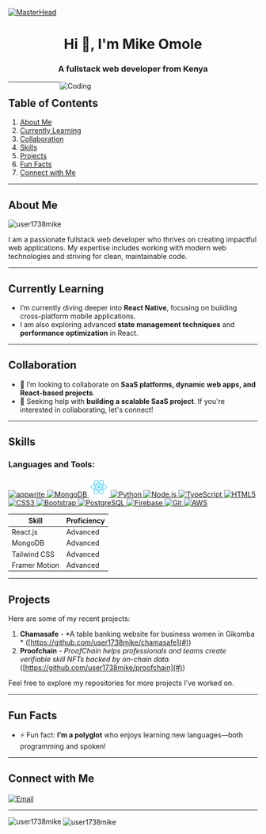 [![MasterHead](https://i.pinimg.com/736x/10/aa/b0/10aab012445e4f2052311e165c8e74d3.jpg)](https://github.com/user1738mike)

<h1 align="center">Hi 👋, I'm Mike Omole</h1>
<h3 align="center">A fullstack web developer from Kenya</h3>
<img align="right" alt="Coding" width="400" src="https://miro.medium.com/v2/resize:fit:1400/1*kvNFtgCxS8vZ4fhSUYf5kw.gif">

---

## Table of Contents
1. [About Me](#about-me)
2. [Currently Learning](#currently-learning)
3. [Collaboration](#collaboration)
4. [Skills](#skills)
5. [Projects](#projects)
6. [Fun Facts](#fun-facts)
7. [Connect with Me](#connect-with-me)

---

## About Me
<p align="left"> 
  <img src="https://komarev.com/ghpvc/?username=user1738mike&label=Profile%20views&color=0e75b6&style=flat" alt="user1738mike" /> 
</p>

I am a passionate fullstack web developer who thrives on creating impactful web applications. My expertise includes working with modern web technologies and striving for clean, maintainable code.

---

## Currently Learning
- I’m currently diving deeper into **React Native**, focusing on building cross-platform mobile applications.
- I am also exploring advanced **state management techniques** and **performance optimization** in React.

---

## Collaboration
- 👯 I’m looking to collaborate on **SaaS platforms, dynamic web apps, and React-based projects**.
- 🤝 Seeking help with **building a scalable SaaS project**. If you're interested in collaborating, let's connect!

---

## Skills
### Languages and Tools:
<p align="left">
  <a href="https://appwrite.io" target="_blank" rel="noreferrer"> <img src="https://www.vectorlogo.zone/logos/appwriteio/appwriteio-icon.svg" alt="appwrite" width="40" height="40"/> </a> 
  <a href="https://www.mongodb.com/" target="_blank" rel="noreferrer"> <img src="https://www.vectorlogo.zone/logos/mongodb/mongodb-icon.svg" alt="MongoDB" width="40" height="40"/> </a>
  <a href="https://reactjs.org/" target="_blank" rel="noreferrer"> <img src="https://raw.githubusercontent.com/github/explore/main/topics/react/react.png" alt="React" width="40" height="40"/> </a>
  <a href="https://www.python.org" target="_blank" rel="noreferrer"> <img src="https://www.vectorlogo.zone/logos/python/python-icon.svg" alt="Python" width="40" height="40"/> </a>
<a href="https://nodejs.org" target="_blank" rel="noreferrer"> <img src="https://www.vectorlogo.zone/logos/nodejs/nodejs-icon.svg" alt="Node.js" width="40" height="40"/> </a>
<a href="https://www.typescriptlang.org/" target="_blank" rel="noreferrer"> <img src="https://www.vectorlogo.zone/logos/typescriptlang/typescriptlang-icon.svg" alt="TypeScript" width="40" height="40"/> </a>
<a href="https://www.w3.org/html/" target="_blank" rel="noreferrer"> <img src="https://www.vectorlogo.zone/logos/w3_html5/w3_html5-icon.svg" alt="HTML5" width="40" height="40"/> </a>
<a href="https://www.w3.org/Style/CSS/" target="_blank" rel="noreferrer"> <img src="https://www.vectorlogo.zone/logos/w3_css/w3_css-icon.svg" alt="CSS3" width="40" height="40"/> </a>
<a href="https://getbootstrap.com" target="_blank" rel="noreferrer"> <img src="https://www.vectorlogo.zone/logos/getbootstrap/getbootstrap-icon.svg" alt="Bootstrap" width="40" height="40"/> </a>
<a href="https://www.postgresql.org/" target="_blank" rel="noreferrer"> <img src="https://www.vectorlogo.zone/logos/postgresql/postgresql-icon.svg" alt="PostgreSQL" width="40" height="40"/> </a>
<a href="https://firebase.google.com/" target="_blank" rel="noreferrer"> <img src="https://www.vectorlogo.zone/logos/firebase/firebase-icon.svg" alt="Firebase" width="40" height="40"/> </a>
<a href="https://git-scm.com/" target="_blank" rel="noreferrer"> <img src="https://www.vectorlogo.zone/logos/git-scm/git-scm-icon.svg" alt="Git" width="40" height="40"/> </a>
<a href="https://aws.amazon.com/" target="_blank" rel="noreferrer"> <img src="https://www.vectorlogo.zone/logos/amazon_aws/amazon_aws-icon.svg" alt="AWS" width="40" height="40"/> </a>
  <!-- Add additional tools and languages -->
</p>

| Skill              | Proficiency  |
|--------------------|--------------|
| React.js           |Advanced  |
| MongoDB            | Advanced  |
| Tailwind CSS       | Advanced     |
| Framer Motion      | Advanced    |

---

## Projects
Here are some of my recent projects:
1. **Chamasafe** - *A table  banking website for business women in Gikomba * ([https://github.com/user1738mike/chamasafe](#))
2. **Proofchain** - *ProofChain helps professionals and teams create verifiable skill NFTs backed by on-chain data.* ([https://github.com/user1738mike/proofchain](#))

Feel free to explore my repositories for more projects I’ve worked on.

---

## Fun Facts
- ⚡ Fun fact: **I’m a polyglot** who enjoys learning new languages—both programming and spoken!

---

## Connect with Me
<p align="left">
<a href="mailto:radingmichael10@gmail.com"><img align="center" src="https://upload.wikimedia.org/wikipedia/commons/a/ab/Gmail_Icon.svg" alt="Email" height="30" width="40" /></a>
</p>

---

<p><img align="left" src="https://github-readme-stats.vercel.app/api/top-langs?username=user1738mike&show_icons=true&locale=en&layout=compact" alt="user1738mike" /></p>

<p>&nbsp;<img align="center" src="https://github-readme-stats.vercel.app/api?username=user1738mike&show_icons=true&locale=en" alt="user1738mike" /></p>
